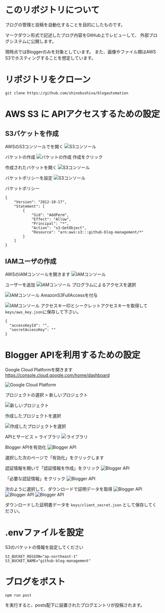 # このリポジトリについて
ブログの管理と投稿を自動化することを目的にしたものです。

マークダウン形式で記述したブログ内容をGitHub上でレビューして、
外部ブログシステムに公開します。

現時点ではBloggerのみを対象としています。
また、画像やファイル類はAWS S3でホスティングすることを想定しています。

# リポジトリをクローン
```
git clone https://github.com/shinobushiva/blogautomation
```

# AWS S3 に APIアクセスするための設定

## S3バケットを作成

AWSのS3コンソールでを開く
![S3コンソール](images/image-11.png)

バケットの作成
![バケットの作成](images/image-12.png)
作成をクリック

作成されたバケットを開く
![S3コンソール](images/image-13.png)

バケットポリシーを設定
![S3コンソール](images/image-14.png)

バケットポリシー
```
{
    "Version": "2012-10-17",
    "Statement": [
        {
            "Sid": "AddPerm",
            "Effect": "Allow",
            "Principal": "*",
            "Action": "s3:GetObject",
            "Resource": "arn:aws:s3:::github-blog-management/*"
        }
    ]
}
```

## IAMユーザの作成
AWSのIAMコンソールを開きます
![IAMコンソール](images/image-15.png)

ユーザーを追加
![IAMコンソール](images/image-16.png)
プログラムによるアクセスを選択

![IAMコンソール](images/image-17.png)
AmazonS3FullAccessを付与

![IAMコンソール](images/image-18.png)
アクセスキーIDとシークレットアクセスキーを取得して`keys/aws_key.json`に保存して下さい。
```
{
  "accessKeyId": "",
  "secretAccessKey": ""
}
```


# Blogger APIを利用するための設定

Google Cloud Platformを開きます
https://console.cloud.google.com/home/dashboard

![Google Cloud Platform](images/image-1.png)

プロジェクトの選択 > 新しいプロジェクト

![新しいプロジェクト](images/image-2.png)

作成したプロジェクトを選択

![作成したプロジェクトを選択](images/image-3.png)

APIとサービス > ライブラリ
![ライブラリ](images/image-4.png)

Blogger APIを有効化
![Blogger API](images/image-5.png)

選択した次のページで「有効化」をクリックします

認証情報を開いて「認証情報を作成」をクリック
![Blogger API](images/image-6.png)

「必要な認証情報」をクリック
![Blogger API](images/image-7.png)

次のように選択して、ダウンロードで証明データを取得
![Blogger API](images/image-8.png)
![Blogger API](images/image-9.png)
![Blogger API](images/image-10.png)

ダウンロードした証明書データを
`keys/client_secret.json`
として保存してください。

# .envファイルを設定

S3のバケットの情報を設定してください
```
S3_BUCKET_REGION="ap-northeast-1"
S3_BUCKET_NAME="github-blog-management"
```

# ブログをポスト
```
npm run post
```
を実行すると、posts配下に設置されたブログエントリが投稿されます。

